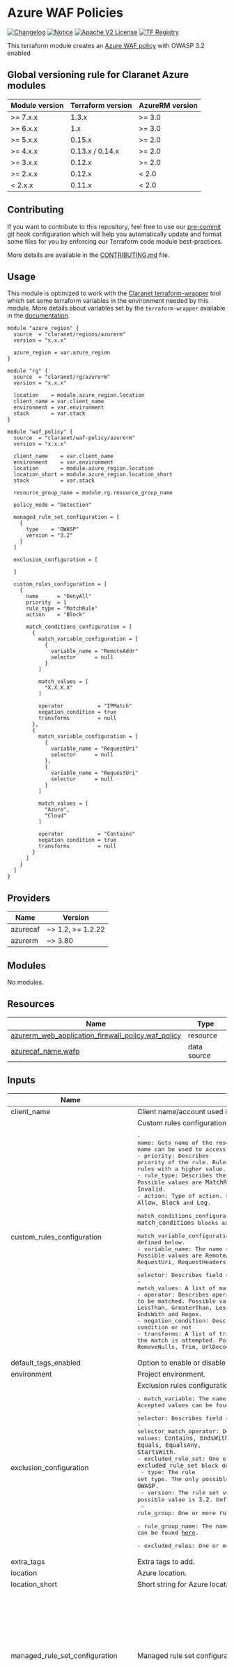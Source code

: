 # Azure WAF Policies
[![Changelog](https://img.shields.io/badge/changelog-release-green.svg)](CHANGELOG.md) [![Notice](https://img.shields.io/badge/notice-copyright-yellow.svg)](NOTICE) [![Apache V2 License](https://img.shields.io/badge/license-Apache%20V2-orange.svg)](LICENSE) [![TF Registry](https://img.shields.io/badge/terraform-registry-blue.svg)](https://registry.terraform.io/modules/claranet/waf-policy/azurerm/latest)

This terraform module creates an [Azure WAF policy](https://learn.microsoft.com/en-us/azure/web-application-firewall/ag/policy-overview) with OWASP 3.2 enabled

<!-- BEGIN_TF_DOCS -->
## Global versioning rule for Claranet Azure modules

| Module version | Terraform version | AzureRM version |
| -------------- | ----------------- | --------------- |
| >= 7.x.x       | 1.3.x             | >= 3.0          |
| >= 6.x.x       | 1.x               | >= 3.0          |
| >= 5.x.x       | 0.15.x            | >= 2.0          |
| >= 4.x.x       | 0.13.x / 0.14.x   | >= 2.0          |
| >= 3.x.x       | 0.12.x            | >= 2.0          |
| >= 2.x.x       | 0.12.x            | < 2.0           |
| <  2.x.x       | 0.11.x            | < 2.0           |

## Contributing

If you want to contribute to this repository, feel free to use our [pre-commit](https://pre-commit.com/) git hook configuration
which will help you automatically update and format some files for you by enforcing our Terraform code module best-practices.

More details are available in the [CONTRIBUTING.md](./CONTRIBUTING.md#pull-request-process) file.

## Usage

This module is optimized to work with the [Claranet terraform-wrapper](https://github.com/claranet/terraform-wrapper) tool
which set some terraform variables in the environment needed by this module.
More details about variables set by the `terraform-wrapper` available in the [documentation](https://github.com/claranet/terraform-wrapper#environment).

```hcl
module "azure_region" {
  source  = "claranet/regions/azurerm"
  version = "x.x.x"

  azure_region = var.azure_region
}

module "rg" {
  source  = "claranet/rg/azurerm"
  version = "x.x.x"

  location    = module.azure_region.location
  client_name = var.client_name
  environment = var.environment
  stack       = var.stack
}

module "waf_policy" {
  source  = "claranet/waf-policy/azurerm"
  version = "x.x.x"

  client_name    = var.client_name
  environment    = var.environment
  location       = module.azure_region.location
  location_short = module.azure_region.location_short
  stack          = var.stack

  resource_group_name = module.rg.resource_group_name

  policy_mode = "Detection"

  managed_rule_set_configuration = [
    {
      type    = "OWASP"
      version = "3.2"
    }
  ]

  exclusion_configuration = [

  ]

  custom_rules_configuration = [
    {
      name      = "DenyAll"
      priority  = 1
      rule_type = "MatchRule"
      action    = "Block"

      match_conditions_configuration = [
        {
          match_variable_configuration = [
            {
              variable_name = "RemoteAddr"
              selector      = null
            }
          ]

          match_values = [
            "X.X.X.X"
          ]

          operator           = "IPMatch"
          negation_condition = true
          transforms         = null
        },
        {
          match_variable_configuration = [
            {
              variable_name = "RequestUri"
              selector      = null
            },
            {
              variable_name = "RequestUri"
              selector      = null
            }
          ]

          match_values = [
            "Azure",
            "Cloud"
          ]

          operator           = "Contains"
          negation_condition = true
          transforms         = null
        }
      ]
    }
  ]
}
```

## Providers

| Name | Version |
|------|---------|
| azurecaf | ~> 1.2, >= 1.2.22 |
| azurerm | ~> 3.80 |

## Modules

No modules.

## Resources

| Name | Type |
|------|------|
| [azurerm_web_application_firewall_policy.waf_policy](https://registry.terraform.io/providers/hashicorp/azurerm/latest/docs/resources/web_application_firewall_policy) | resource |
| [azurecaf_name.wafp](https://registry.terraform.io/providers/aztfmod/azurecaf/latest/docs/data-sources/name) | data source |

## Inputs

| Name | Description | Type | Default | Required |
|------|-------------|------|---------|:--------:|
| client\_name | Client name/account used in naming. | `string` | n/a | yes |
| custom\_rules\_configuration | Custom rules configuration object with following attributes:<pre>- name:                           Gets name of the resource that is unique within a policy. This name can be used to access the resource.<br>- priority:                       Describes priority of the rule. Rules with a lower value will be evaluated before rules with a higher value.<br>- rule_type:                      Describes the type of rule. Possible values are `MatchRule` and `Invalid`.<br>- action:                         Type of action. Possible values are `Allow`, `Block` and `Log`.<br>- match_conditions_configuration: One or more `match_conditions` blocks as defined below.<br>- match_variable_configuration:   One or more match_variables blocks as defined below.<br>- variable_name:                  The name of the Match Variable. Possible values are RemoteAddr, RequestMethod, QueryString, PostArgs, RequestUri, RequestHeaders, RequestBody and RequestCookies.<br>- selector:                       Describes field of the matchVariable collection<br>- match_values:                   A list of match values.<br>- operator:                       Describes operator to be matched. Possible values are IPMatch, GeoMatch, Equal, Contains, LessThan, GreaterThan, LessThanOrEqual, GreaterThanOrEqual, BeginsWith, EndsWith and Regex.<br>- negation_condition:             Describes if this is negate condition or not<br>- transforms:                     A list of transformations to do before the match is attempted. Possible values are HtmlEntityDecode, Lowercase, RemoveNulls, Trim, UrlDecode and UrlEncode.</pre> | <pre>list(object({<br>    name      = optional(string)<br>    priority  = optional(number)<br>    rule_type = optional(string)<br>    action    = optional(string)<br>    match_conditions_configuration = optional(list(object({<br>      match_variable_configuration = optional(list(object({<br>        variable_name = optional(string)<br>        selector      = optional(string, null)<br>      })))<br>      match_values       = optional(list(string))<br>      operator           = optional(string)<br>      negation_condition = optional(string, null)<br>      transforms         = optional(list(string), null)<br>    })))<br>  }))</pre> | `[]` | no |
| default\_tags\_enabled | Option to enable or disable default tags. | `bool` | `true` | no |
| environment | Project environment. | `string` | n/a | yes |
| exclusion\_configuration | Exclusion rules configuration object with following attributes:<pre>- match_variable:          The name of the Match Variable. Accepted values can be found [here](https://registry.terraform.io/providers/hashicorp/azurerm/latest/docs/resources/web_application_firewall_policy#match_variable).<br>- selector:                Describes field of the matchVariable collection.<br>- selector_match_operator: Describes operator to be matched. Possible values: `Contains`, `EndsWith`, `Equals`, `EqualsAny`, `StartsWith`.<br>- excluded_rule_set:       One or more `excluded_rule_set` block defined below.<br>  - type:                  The rule set type. The only possible value is `OWASP`. Defaults to `OWASP`.<br>  - version:               The rule set version. The only possible value is `3.2`. Defaults to `3.2`.<br>  - rule_group:            One or more `rule_group` block defined below.<br>    - rule_group_name:     The name of rule group for exclusion. Accepted values can be found [here](https://registry.terraform.io/providers/hashicorp/azurerm/latest/docs/resources/web_application_firewall_policy#rule_group_name).<br>    - excluded_rules:      One or more Rule IDs for exclusion.</pre> | <pre>list(object({<br>    match_variable          = optional(string)<br>    selector                = optional(string)<br>    selector_match_operator = optional(string)<br>    excluded_rule_set = optional(list(object({<br>      type    = optional(string, "OWASP")<br>      version = optional(string, "3.2")<br>      rule_group = optional(list(object({<br>        rule_group_name = string<br>        excluded_rules  = optional(list(string), [])<br>      })), [])<br>    })), [])<br>  }))</pre> | `[]` | no |
| extra\_tags | Extra tags to add. | `map(string)` | `{}` | no |
| location | Azure location. | `string` | n/a | yes |
| location\_short | Short string for Azure location. | `string` | n/a | yes |
| managed\_rule\_set\_configuration | Managed rule set configuration. | <pre>list(object({<br>    type    = optional(string, "OWASP")<br>    version = optional(string, "3.2")<br>    rule_group_override_configuration = optional(list(object({<br>      rule_group_name = optional(string, null)<br>      rule = optional(list(object({<br>        id      = string<br>        enabled = optional(bool)<br>        action  = optional(string)<br>      })), [])<br>    })))<br><br>  }))</pre> | `[]` | no |
| name\_prefix | Optional prefix for the generated name. | `string` | `""` | no |
| name\_suffix | Optional suffix for the generated name. | `string` | `""` | no |
| policy\_enabled | Describes if the policy is in `enabled` state or `disabled` state. Defaults to `true`. | `string` | `true` | no |
| policy\_file\_limit | Policy regarding the size limit of uploaded files. Value is in MB. Accepted values are in the range `1` to `4000`. Defaults to `100`. | `number` | `100` | no |
| policy\_max\_body\_size | Policy regarding the maximum request body size. Value is in KB. Accepted values are in the range `8` to `2000`. Defaults to `128`. | `number` | `128` | no |
| policy\_mode | Describes if it is in detection mode or prevention mode at the policy level. Valid values are `Detection` and `Prevention`. Defaults to `Prevention`. | `string` | `"Prevention"` | no |
| policy\_request\_body\_check\_enabled | Describes if the Request Body Inspection is enabled. Defaults to `true`. | `string` | `true` | no |
| resource\_group\_name | Resource Group Name. | `string` | n/a | yes |
| stack | Project stack name. | `string` | n/a | yes |
| use\_caf\_naming | Use the Azure CAF naming provider to generate default resource name. `waf_policy_custom_name` override this if set. Legacy default name is used if this is set to `false`. | `bool` | `true` | no |
| waf\_policy\_custom\_name | Custom WAF Policy name, generated if not set. | `string` | `""` | no |

## Outputs

| Name | Description |
|------|-------------|
| http\_listener\_ids | A list of HTTP Listener IDs from an azurerm\_application\_gateway. |
| path\_based\_rule\_ids | A list of URL Path Map Path Rule IDs from an azurerm\_application\_gateway. |
| waf\_policy\_id | Waf Policy ID |
<!-- END_TF_DOCS -->
## Related documentation

Microsoft Azure documentation: [docs.microsoft.com/en-us/azure/web-application-firewall/ag/policy-overview/](https://docs.microsoft.com/en-us/azure/web-application-firewall/ag/policy-overview/)
